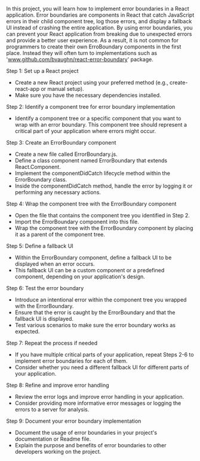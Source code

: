 
In this project, you will learn how to
implement error boundaries in a React
application. Error boundaries are components
in React that catch JavaScript errors in
their child component tree, log those errors,
and display a fallback UI instead of crashing
the entire application. By using error
boundaries, you can prevent your React 
application from breaking due to unexpected
errors and provide a better user experience.
As a result, it is not common for programmers
to create their own ErroBoundary components
in the first place. Instead they will often
turn to implementations such as
'www.github.com/bvaughn/react-error-boundary'
package.

Step 1: Set up a React project

- Create a new React project using your preferred
method (e.g., create-react-app or manual setup).
- Make sure you have the necessary dependencies
installed.

Step 2: Identify a component tree for error
boundary implementation

- Identify a component tree or a specific
component that you want to wrap with an 
error boundary. This component tree should
represent a critical part of your application
where errors might occur.

Step 3: Create an ErrorBoundary component

- Create a new file called ErrorBoundary.js.
- Define a class component named ErrorBoundary
that extends React.Component.
- Implement the componentDidCatch lifecycle
method within the ErrorBoundary class.
- Inside the componentDidCatch method, handle
the error by logging it or performing
any necessary actions.

Step 4: Wrap the component tree with the
ErrorBoundary component

- Open the file that contains the component
tree you identified in Step 2.
- Import the ErrorBoundary component
into this file.
- Wrap the component tree with the
ErrorBoundary component by placing it as
a parent of the component tree.

Step 5: Define a fallback UI

- Within the ErrorBoundary component,
define a fallback UI to be displayed
when an error occurs.
- This fallback UI can be a custom 
component or a predefined component,
depending on your application's design.

Step 6: Test the error boundary

- Introduce an intentional error within
the component tree you wrapped with
the ErrorBoundary.
- Ensure that the error is caught by the
ErrorBoundary and that the
fallback UI is displayed.
- Test various scenarios to make sure
the error boundary works as expected.

Step 7: Repeat the process if needed

- If you have multiple critical parts of
your application, repeat Steps 2-6 to
implement error boundaries for each of them.
- Consider whether you need a different
fallback UI for different parts of
your application.

Step 8: Refine and improve error handling

- Review the error logs and improve error
handling in your application.
- Consider providing more informative error
messages or logging the errors to a
server for analysis.

Step 9: Document your error boundary
implementation

- Document the usage of error boundaries
in your project's documentation
or Readme file.
- Explain the purpose and benefits of error
boundaries to other developers working
on the project.
